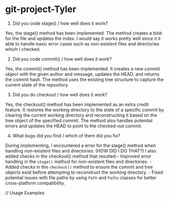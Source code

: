 # git-project-Tyler

1. Did you code stage() / how well does it work?

Yes, the stage() method has been implemented. The method creates a blob for the file and updates the index. I would say it works pretty well since it it able to handle basic error cases such as non-existent files and directories which I checked.

2. Did you code commit() / how well does it work?

Yes, the commit() method has been implemented. It creates a new commit object with the given author and message, updates the HEAD, and returns the commit hash. The method uses the existing tree structure to capture the current state of the repository.

3. Did you do checkout / how well does it work?

Yes, the checkout() method has been implemented as an extra credit feature. It restores the working directory to the state of a specific commit by clearing the current working directory and reconstructing it based on the tree object of the specified commit. The method also handles potential errors and updates the HEAD to point to the checked-out commit.

4. What bugs did you find / which of them did you fix?

During implementing, I encountered a error for the stage() method when handling non-existent files and directories. (HOW DID I DO THAT?)
I also added checks in the checkout() method that resulted 
     - Improved error handling in the `stage()` method for non-existent files and directories.
     - Added checks in the `checkout()` method to ensure the commit and tree objects exist before attempting to reconstruct the working directory.
     - Fixed potential issues with file paths by using `Path` and `Paths` classes for better cross-platform compatibility.


// Usage Examples

